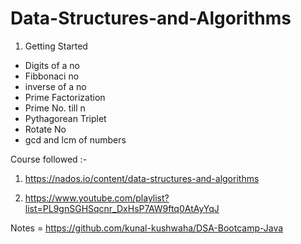 # Data-Structures-and-Algorithms
1. Getting  Started
- Digits of a no
- Fibbonaci no
- inverse of a no
- Prime Factorization
- Prime No. till n
- Pythagorean Triplet
- Rotate No
- gcd and lcm of numbers


Course followed :- 

1. https://nados.io/content/data-structures-and-algorithms

2. https://www.youtube.com/playlist?list=PL9gnSGHSqcnr_DxHsP7AW9ftq0AtAyYqJ

Notes = https://github.com/kunal-kushwaha/DSA-Bootcamp-Java

